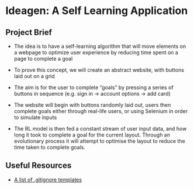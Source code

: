# **Ideagen:** A Self Learning Application
## Project Brief 

* The idea is to have a self-learning algorithm that will move elements on a webpage to optimize user experience by reducing time spent on a page to complete a goal 

* To prove this concept, we will create an abstract website, with buttons laid out on a grid 

* The aim is for the user to complete “goals” by pressing a series of buttons in sequence (e.g. sign in -> account options -> add card) 

* The website will begin with buttons randomly laid out, users then complete goals either through real-life users, or using Selenium in order to simulate inputs 

* The RL model is then fed a constant stream of user input data, and how long it took to complete a goal for the current layout. Through an evolutionary process it will attempt to optimise the layout to reduce the time taken to complete goals. 

## Useful Resources
* [A list of .gitignore templates](https://github.com/github/gitignore)